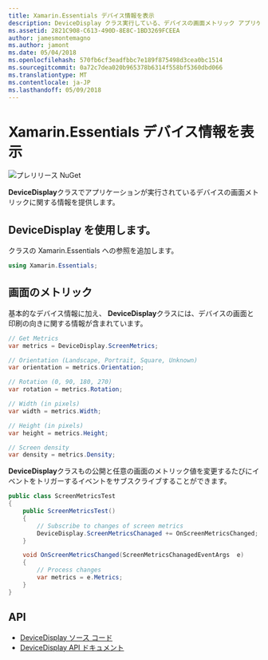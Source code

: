 ```yaml
---
title: Xamarin.Essentials デバイス情報を表示
description: DeviceDisplay クラス実行している、デバイスの画面メトリック アプリケーションに関する情報を提供します。
ms.assetid: 2821C908-C613-490D-8E8C-1BD3269FCEEA
author: jamesmontemagno
ms.author: jamont
ms.date: 05/04/2018
ms.openlocfilehash: 570fb6cf3eadfbbc7e189f875498d3cea0bc1514
ms.sourcegitcommit: 0a72c7dea020b965378b6314f558bf5360dbd066
ms.translationtype: MT
ms.contentlocale: ja-JP
ms.lasthandoff: 05/09/2018
---
```

# <a name="xamarinessentials-device-display-information"></a>Xamarin.Essentials デバイス情報を表示

![プレリリース NuGet](~/media/shared/pre-release.png)

**DeviceDisplay**クラスでアプリケーションが実行されているデバイスの画面メトリックに関する情報を提供します。

## <a name="using-devicedisplay"></a>DeviceDisplay を使用します。

クラスの Xamarin.Essentials への参照を追加します。

```csharp
using Xamarin.Essentials;
```

## <a name="screen-metrics"></a>画面のメトリック

基本的なデバイス情報に加え、 **DeviceDisplay**クラスには、デバイスの画面と印刷の向きに関する情報が含まれています。

```csharp
// Get Metrics
var metrics = DeviceDisplay.ScreenMetrics;

// Orientation (Landscape, Portrait, Square, Unknown)
var orientation = metrics.Orientation;

// Rotation (0, 90, 180, 270)
var rotation = metrics.Rotation;

// Width (in pixels)
var width = metrics.Width;

// Height (in pixels)
var height = metrics.Height;

// Screen density
var density = metrics.Density;
```

**DeviceDisplay**クラスもの公開と任意の画面のメトリック値を変更するたびにイベントをトリガーするイベントをサブスクライブすることができます。

```csharp
public class ScreenMetricsTest
{
    public ScreenMetricsTest()
    {
        // Subscribe to changes of screen metrics
        DeviceDisplay.ScreenMetricsChanaged += OnScreenMetricsChanged;
    }

    void OnScreenMetricsChanged(ScreenMetricsChanagedEventArgs  e)
    {
        // Process changes
        var metrics = e.Metrics;
    }
}
```

## <a name="api"></a>API

- [DeviceDisplay ソース コード](https://github.com/xamarin/Essentials/tree/master/Essentials/DeviceDisplay)
- [DeviceDisplay API ドキュメント](xref:Xamarin.Essentials.DeviceDisplay)
